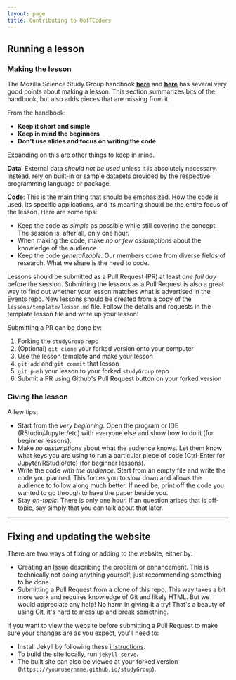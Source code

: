 ```yaml
---
layout: page
title: Contributing to UofTCoders
---
```


## Running a lesson

### Making the lesson

The Mozilla Science Study Group
handbook [**here**](https://mozillascience.github.io/studyGroupHandbook/lessons.html#reuse)
and [**here**](https://mozillascience.github.io/studyGroupHandbook/event-types.html#workalong)
has several very good points about making a lesson. This section summarizes bits
of the handbook, but also adds pieces that are missing from it.

From the handbook:

- **Keep it short and simple**
- **Keep in mind the beginners**
- **Don't use slides and focus on writing the code**

Expanding on this are other things to keep in mind.

**Data**: External data *should not be used* unless it is absolutely necessary. 
Instead, rely on built-in or sample datasets provided by the respective 
programming language or package.

**Code**: This is the main thing that should be emphasized. How the code is
used, its specific applications, and its meaning should be the entire focus of
the lesson. Here are some tips:

- Keep the code as *simple* as possible while still covering the concept. The
session is, after all, only one hour.
- When making the code, make *no or few assumptions* about the knowledge of the
audience.
- Keep the code *generalizable*. Our members come from diverse fields of
research. What we share is the need to code.

Lessons should be submitted as a Pull Request (PR) at least *one full day* before the
session. Submitting the lessons as a Pull Request is also a great way to find
out whether your lesson matches what is advertised in the Events repo. New lessons 
should be created from a copy of the `lessons/template/lesson.md` file. Follow the 
details and requests in the template lesson file and write up your lesson!

Submitting a PR can be done by:

1. Forking the `studyGroup` repo
2. (Optional) `git clone` your forked version onto your computer
3. Use the lesson template and make your lesson
4. `git add` and `git commit` that lesson
5. `git push` your lesson to your forked `studyGroup` repo
6. Submit a PR using Github's Pull Request button on your forked version

### Giving the lesson

A few tips:

- Start from the *very beginning*. Open the program or IDE (RStudio/Jupyter/etc)
with everyone else and show how to do it (for beginner lessons).
- Make *no assumptions* about what the audience knows. Let them know what keys
you are using to run a particular piece of code (Ctrl-Enter for
Jupyter/RStudio/etc) (for beginner lessons).
- Write the code *with the audience*. Start from an empty file and write the
code you planned. This forces you to slow down and allows the audience to follow
along much better. If need be, print off the code you wanted to go through to
have the paper beside you.
- Stay *on-topic*. There is only one hour. If an question arises that is
off-topic, say simply that you can talk about that later.

-----

## Fixing and updating the website

There are two ways of fixing or adding to the website, either by:

- Creating an [Issue](https://github.com/UofTCoders/studyGroup/issues/new)
describing the problem or enhancement. This is technically not doing anything
yourself, just recommending something to be done.
- Submitting a Pull Request from a clone of this repo. This way takes a bit more
work and requires knowledge of Git and likely HTML. But we would appreciate any
help! No harm in giving it a try! That's a beauty of using Git, it's hard to
mess up and break something.

If you want to view the website before submitting a Pull Request to make sure
your changes are as you expect, you'll need to:

- Install Jekyll by following these [instructions](https://help.github.com/articles/setting-up-your-github-pages-site-locally-with-jekyll/).
- To build the site locally, run `jekyll serve`. 
- The built site can also be viewed at your forked version
(`https:://yourusername.github.io/studyGroup`).

